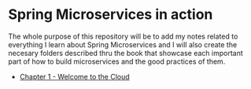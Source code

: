 # Spring Microservices in action

The whole purpose of this repository will be to add my notes related to everything I learn about Spring Microservices and I will also create the necesary folders described thru the book that showcase each important part of how to build microservices and the good practices of them.


- [Chapter 1 - Welcome to the Cloud](https://github.com/eddiarnoldo/Learn2021/blob/main/Spring%20Microservices/Chapter1.md)
